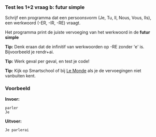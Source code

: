 ### Test les 1+2 vraag b: futur simple
Schrijf een programma dat een persoonsvorm (Je, Tu, Il, Nous, Vous, Ils), een werkwoord (-ER, -IR, -RE) vraagt.

Het programma print de juiste vervoeging van het werkwoord in de **futur simple**

**Tip:** Denk eraan dat de infinitif van werkwoorden op -RE zonder 'e' is. Bijvoorbeeld je rendr+ai.

**Tip:** Werk geval per geval, en test je code!

**Tip:** Kijk op Smartschool of bij [Le Monde](https://conjugaison.lemonde.fr/conjugaison/search?verb=dormir) als je de vervoegingen niet vanbuiten kent.


### Voorbeeld
**Invoer:**

    parler
    Je
    
**Uitvoer:**

    Je parlerai
